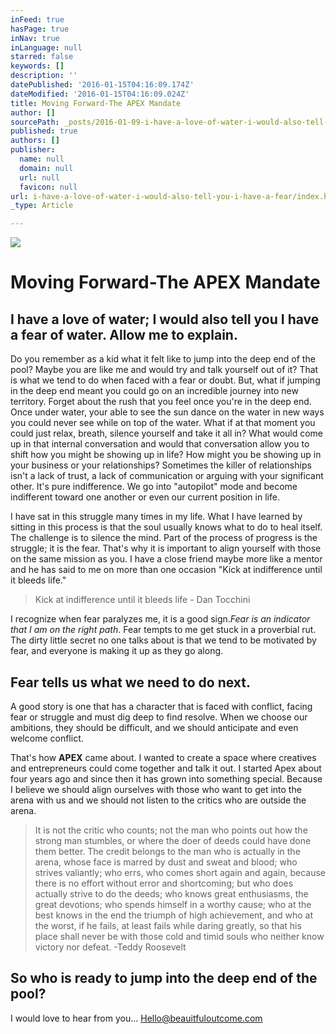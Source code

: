 ```yaml
---
inFeed: true
hasPage: true
inNav: true
inLanguage: null
starred: false
keywords: []
description: ''
datePublished: '2016-01-15T04:16:09.174Z'
dateModified: '2016-01-15T04:16:09.024Z'
title: Moving Forward-The APEX Mandate
author: []
sourcePath: _posts/2016-01-09-i-have-a-love-of-water-i-would-also-tell-you-i-have-a-fear.md
published: true
authors: []
publisher:
  name: null
  domain: null
  url: null
  favicon: null
url: i-have-a-love-of-water-i-would-also-tell-you-i-have-a-fear/index.html
_type: Article

---
```

![](https://s3-us-west-2.amazonaws.com/the-grid-img/p/029c77678256f201bc27b06c04a07837f03c3fa6.gif)

# Moving Forward-The APEX Mandate

## I have a love of water; I would also tell you I have a fear of water. Allow me to explain. 

Do you remember as a kid what it felt like to jump into the deep end of the pool? Maybe you are like me and would try and talk yourself out of it? That is what we tend to do when faced with a fear or doubt. But, what if jumping in the deep end meant you could go on an incredible journey into new territory. Forget about the rush that you feel once you're in the deep end. Once under water, your able to see the sun dance on the water in new ways you could never see while on top of the water. What if at that moment you could just relax, breath, silence yourself and take it all in? What would come up in that internal conversation and would that conversation allow you to shift how you might be showing up in life? How might you be showing up in your business or your relationships? Sometimes the killer of relationships isn't a lack of trust, a lack of communication or arguing with your significant other. It's pure indifference. We go into "autopilot" mode and become indifferent toward one another or even our current position in life. 

I have sat in this struggle many times in my life. What I have learned by sitting in this process is that the soul usually knows what to do to heal itself. The challenge is to silence the mind. Part of the process of progress is the struggle; it is the fear. That's why it is important to align yourself with those on the same mission as you. I have a close friend maybe more like a mentor and he has said to me on more than one occasion "Kick at indifference until it bleeds life."

> Kick at indifference until it bleeds life - Dan Tocchini

I recognize when fear paralyzes me, it is a good sign._Fear is an indicator that I am on the right path_. Fear tempts to me get stuck in a proverbial rut. The dirty little secret no one talks about is that we tend to be motivated by fear, and everyone is making it up as they go along. 

## Fear tells us what we need to do next. 

A good story is one that has a character that is faced with conflict, facing fear or struggle and must dig deep to find resolve. When we choose our ambitions, they should be difficult, and we should anticipate and even welcome conflict.

That's how **APEX** came about. I wanted to create a space where creatives and entrepreneurs could come together and talk it out. I started Apex about four years ago and since then it has grown into something special. Because I believe we should  align ourselves with those who want to get into the arena with us and we should not listen to the critics who are outside the arena. 
> 
> It is not the critic who counts; not the man who points out how the strong man stumbles, or where the doer of deeds could have done them better. The credit belongs to the man who is actually in the arena, whose face is marred by dust and sweat and blood; who strives valiantly; who errs, who comes short again and again, because there is no effort without error and shortcoming; but who does actually strive to do the deeds; who knows great enthusiasms, the great devotions; who spends himself in a worthy cause; who at the best knows in the end the triumph of high achievement, and who at the worst, if he fails, at least fails while daring greatly, so that his place shall never be with those cold and timid souls who neither know victory nor defeat. -Teddy Roosevelt

## So who is ready to jump into the deep end of the pool? 

I would love to hear from you... Hello@beauitfuloutcome.com